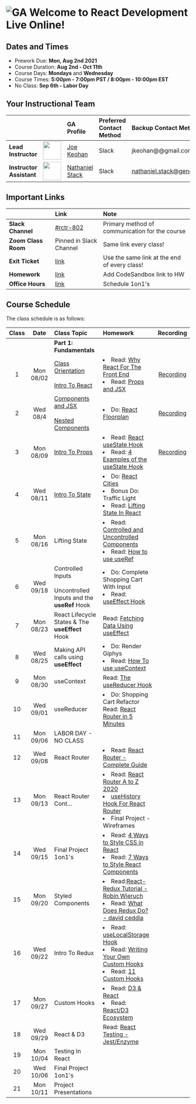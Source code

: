 # ![GA](https://ga-dash.s3.amazonaws.com/production/assets/logo-9f88ae6c9c3871690e33280fcf557f33.png) Welcome to React Development Live Online!

## Dates and Times

* Prework Due: **Mon, Aug 2nd 2021**
* Course Duration: **Aug 2nd - Oct 11th**
* Course Days: **Mondays** and **Wednesday**
* Course Times: **5:00pm - 7:00pm PST / 8:00pm - 10:00pm EST** 
* No Class: **Sep 6th - Labor Day**


## Your Instructional Team

| | | GA Profile | Preferred Contact Method | Backup Contact Method |
| :--- | :--- | :--- | :--- | :--- |
| **Lead Instructor** | <img src="https://i.imgur.com/QYb5xoN.png" height="50"> | [Joe Keohan](https://generalassemb.ly/instructors/joe-keohan/7866) | Slack | jkeohan@@gmail.com|
| **Instructor Assistant** | <img src="https://i.imgur.com/FmcnxV4.png" height="50"> |[Nathaniel Stack](https://generalassemb.ly/instructors/nathaniel-stack/22752) | Slack | nathaniel.stack@generalassemb.ly|


## Important Links

| | Link | Note | 
| :--- | :--- | :--- |
| **Slack Channel** | [#rctr-802]() | Primary method of communication for the course |
| **Zoom Class Room** | Pinned in Slack Channel | Same link every class! |
| **Exit Ticket** | [link](https://docs.google.com/forms/d/e/1FAIpQLScXC8fZxuNYXEWOIEcwZgGHkUqIW9EoFbrbGR5pVC3fIEfv_g/viewform) | Use the same link at the end of every class! |
| **Homework** | [link](https://docs.google.com/spreadsheets/d/1znSaQg63lTMiBTZCmFox-6ahVYti0gU_3LQ6V3vVpFo/edit#gid=566709901) | Add CodeSandbox link to HW |
| **Office Hours** | [link](https://docs.google.com/spreadsheets/d/1znSaQg63lTMiBTZCmFox-6ahVYti0gU_3LQ6V3vVpFo/edit#gid=1977257351) | Schedule 1on1's |



## Course Schedule

The class schedule is as follows:


| Class | Date | Class Topic | Homework | Recording |
| :---: | :---: | :--- | :--- | :---: |
||| **Part 1: Fundamentals** |
| 1  | Mon 08/02 | [Class Orientation](https://github.com/jkeohan/rctr-8-2-21/blob/main/w01d01/orientation.md)<br><br>[Intro To React](https://github.com/jkeohan/rctr-8-2-21/blob/main/w01d01/intro-to-react.md) | <li>Read: [Why React For The Front End](https://www.cloudways.com/blog/why-reactjs-for-front-end/)</li><li>Read: [Props and JSX](https://www.freecodecamp.org/news/react-components-jsx-props-for-beginners/)</li>| [Recording](https://youtu.be/5KhuVZcmyCY) |
| 2  | Wed 08/4 | [Components and JSX](https://github.com/jkeohan/rctr-8-2-21/blob/main/w01d02/components-and-jsx.md)<br><br>[Nested Components](https://github.com/jkeohan/rctr-8-2-21/blob/main/w01d02/nested-compnents.md)| <li>Do: [React Floorplan](https://github.com/jkeohan/rctr-8-2-21/blob/main/homework/w01/react-floorplan.md)</li>  </li> | [Recording](https://generalassembly.zoom.us/rec/share/XPF8ICc0CEMuUuaY-RRs7IawlzLYuv524359VqEgH2NwuifH5KT6CPSiFzVqzCkz.QI5fSVlS_h5bBzeG?startTime=1628121229000) |
| 3  | Mon 08/09 |  [Intro To Props](https://github.com/jkeohan/rctr-8-2-21/blob/main/w02d03/intro-to-props.md)| <li>Read: [React useState Hook](https://www.robinwieruch.de/react-usestate-hook)<li>Read: [4 Examples of the useState Hook](https://daveceddia.com/usestate-hook-examples/)</li> | [Recording](https://generalassembly.zoom.us/rec/share/HRUWdhLD8sxPW4Sg3yrU0RpdaRlrlwO5G9sncmE-yw1y5rAF7Tiq23GI1Arnx1CD.bljJqqnhY_04FJ9r?startTime=1628553265000)  |
| 4  | Wed 08/11 | [Intro To State](https://github.com/jkeohan/rctr-8-2-21/blob/main/w02d04/intro-to-state.md)  | <li>Do: [React Cities](https://github.com/jkeohan/rctr-8-2-21/blob/main/homework/w02/react_cities.md)<li>Bonus Do: Traffic Light</li><li>Read: [Lifting State In React](https://www.robinwieruch.de/react-lift-state)</li> | |
| 5  | Mon 08/16 | Lifting State | <li>Read: [Controlled and Uncontrolled Components](https://medium.com/tech-tajawal/controlled-and-uncontrolled-components-in-react-6d5f260b46dd)</li> <li>Read: [How to use useRef](https://www.robinwieruch.de/react-ref?utm_campaign=Robin%20Wieruch%20-%20A%20Developer%27s%20Newsletter&utm_medium=email&utm_source=Revue%20newsletter)</li>| | []() |
| 6  | Wed 09/18 | Controlled Inputs</li><br><br>Uncontrolled Inputs and the **useRef** Hook |  <li>Do: Complete Shopping Cart With Input</li><li>Read: [useEffect Hook](https://www.robinwieruch.de/react-hooks)</li> | []()| |
| 7  | Mon 08/23 | React Lifecycle States & The **useEffect** Hook|Read: [Fetching Data Using useEffect](https://www.robinwieruch.de/react-hooks-fetch-data) || |
| 8  | Wed 08/25 | Making API calls using **useEffect** |<li>Do: Render Giphys</li> <li>Read: [How To use useContext](https://www.robinwieruch.de/react-usecontext-hook)</li>|  | []() |
| 9  | Mon 08/30 | useContext | Read: [The useReducer Hook](https://www.robinwieruch.de/react-usereducer-hook)  | []() |
| 10  | Wed 09/01 | useReducer | <li>Do: Shopping Cart Refactor</li>Read: [React Router in 5 Minutes](https://www.freecodecamp.org/news/react-router-in-5-minutes/)  | []() |
| 11  | Mon 09/06 | LABOR DAY - NO CLASS |  |  |
| 12  | Wed 09/08 | React Router  | <li>Read: [React Router - Complete Guide](https://www.sitepoint.com/react-router-complete-guide/)</li> | []() |
| 13  | Mon 09/13 | React Router Cont... | <li>Read: [React Router A to Z 2020](https://medium.com/@SakibAdnan/react-router-a-to-z-2020-11310fb2e74a)</li><li>[useHistory Hook For React Router](https://medium.com/javascript-in-plain-english/navigating-your-react-app-with-the-usehistory-hook-c7c465bfc6f6)</li><li>Final Project - Wireframes</li> | []() |
| 14  | Wed 09/15|  Final Project 1on1's | <li>Read: [4 Ways to Style CSS in React](https://www.robinwieruch.de/react-css-styling)</li><li>Read: [7 Ways to Style React Components](https://www.sitepoint.com/react-components-styling-options/)</li>  |  |
| 15  | Mon 09/20 | Styled Components | <li>Read:[React-Redux Tutorial - Robin Wieruch](https://www.robinwieruch.de/react-redux-tutorial#redux-store)</li><li>Read: [What Does Redux Do? - david ceddia](https://daveceddia.com/what-does-redux-do/)</li> | []() |
| 16  | Wed 09/22 | Intro To Redux  | <li>Read: [useLocalStorage Hook](https://usehooks.com/useLocalStorage/)</li><li>Read: [Writing Your Own Custom Hooks](https://blog.bitsrc.io/writing-your-own-custom-hooks-4fbcf77e112e)</li><li>Read: [11 Custom Hooks](https://blog.bitsrc.io/11-useful-custom-react-hooks-for-your-next-app-c66307cf0f0c)</li>  | []() |
| 17 | Mon 09/27 | Custom Hooks | <li>Read: [D3 & React](https://wattenberger.com/blog/react-and-d3#creating-svg-elements)</li> <li>Read: [React/D3 Ecosystem](https://www.smashingmagazine.com/2018/02/react-d3-ecosystem/)</li> | []() |
| 18  | Wed 09/29 | React & D3 | Read: [React Testing - Jest/Enzyme](https://medium.com/javascript-in-plain-english/testing-in-react-part-1-types-tools-244107abf0c6)  | []() |
| 19  | Mon 10/04 | Testing In React | |  |
| 20  | Wed 10/06 |  Final Project 1on1's  |  |  |
| 21  | Mon 10/11 | Project Presentations |  |  |
